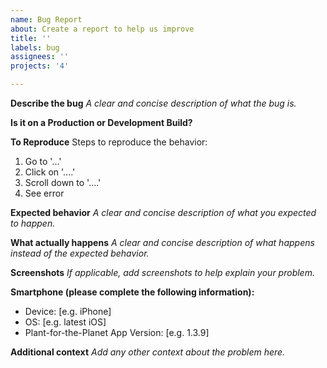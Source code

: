 ```yaml
---
name: Bug Report
about: Create a report to help us improve
title: ''
labels: bug
assignees: ''
projects: '4'

---
```


**Describe the bug**
*A clear and concise description of what the bug is.*

**Is it on a Production or Development Build?**

**To Reproduce**
Steps to reproduce the behavior:
1. Go to '...'
2. Click on '....'
3. Scroll down to '....'
4. See error

**Expected behavior**
*A clear and concise description of what you expected to happen.*

**What actually happens**
*A clear and concise description of what happens instead of the expected behavior.*

**Screenshots**
*If applicable, add screenshots to help explain your problem.*

**Smartphone (please complete the following information):**
- Device: [e.g. iPhone]
- OS: [e.g. latest iOS]
- Plant-for-the-Planet App Version: [e.g. 1.3.9]

**Additional context**
*Add any other context about the problem here.*
